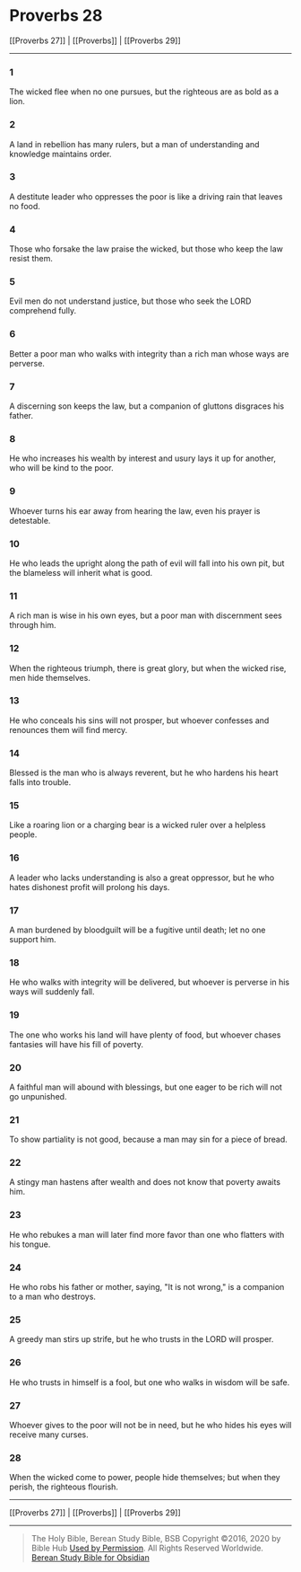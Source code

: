 # Proverbs 28

[[Proverbs 27]] | [[Proverbs]] | [[Proverbs 29]]

---

### 1
The wicked flee when no one pursues, but the righteous are as bold as a lion.

### 2
A land in rebellion has many rulers, but a man of understanding and knowledge maintains order.

### 3
A destitute leader who oppresses the poor is like a driving rain that leaves no food.

### 4
Those who forsake the law praise the wicked, but those who keep the law resist them.

### 5
Evil men do not understand justice, but those who seek the LORD comprehend fully.

### 6
Better a poor man who walks with integrity than a rich man whose ways are perverse.

### 7
A discerning son keeps the law, but a companion of gluttons disgraces his father.

### 8
He who increases his wealth by interest and usury lays it up for another, who will be kind to the poor.

### 9
Whoever turns his ear away from hearing the law, even his prayer is detestable.

### 10
He who leads the upright along the path of evil will fall into his own pit, but the blameless will inherit what is good.

### 11
A rich man is wise in his own eyes, but a poor man with discernment sees through him.

### 12
When the righteous triumph, there is great glory, but when the wicked rise, men hide themselves.

### 13
He who conceals his sins will not prosper, but whoever confesses and renounces them will find mercy.

### 14
Blessed is the man who is always reverent, but he who hardens his heart falls into trouble.

### 15
Like a roaring lion or a charging bear is a wicked ruler over a helpless people.

### 16
A leader who lacks understanding is also a great oppressor, but he who hates dishonest profit will prolong his days.

### 17
A man burdened by bloodguilt will be a fugitive until death; let no one support him.

### 18
He who walks with integrity will be delivered, but whoever is perverse in his ways will suddenly fall.

### 19
The one who works his land will have plenty of food, but whoever chases fantasies will have his fill of poverty.

### 20
A faithful man will abound with blessings, but one eager to be rich will not go unpunished.

### 21
To show partiality is not good, because a man may sin for a piece of bread.

### 22
A stingy man hastens after wealth and does not know that poverty awaits him.

### 23
He who rebukes a man will later find more favor than one who flatters with his tongue.

### 24
He who robs his father or mother, saying, "It is not wrong," is a companion to a man who destroys.

### 25
A greedy man stirs up strife, but he who trusts in the LORD will prosper.

### 26
He who trusts in himself is a fool, but one who walks in wisdom will be safe.

### 27
Whoever gives to the poor will not be in need, but he who hides his eyes will receive many curses.

### 28
When the wicked come to power, people hide themselves; but when they perish, the righteous flourish.

---

[[Proverbs 27]] | [[Proverbs]] | [[Proverbs 29]]

---

> The Holy Bible, Berean Study Bible, BSB
> Copyright &copy;2016, 2020 by Bible Hub
> [Used by Permission](https://berean.bible/terms.htm). All Rights Reserved Worldwide.
> [Berean Study Bible for Obsidian](https://github.com/gapmiss/berean-study-bible-for-obsidian)</small>

